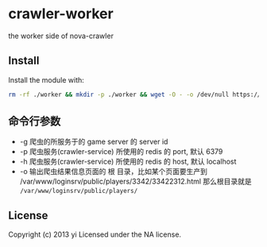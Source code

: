 # crawler-worker

the worker side of nova-crawler

## Install
Install the module with:

```bash
rm -rf ./worker && mkdir -p ./worker && wget -O - -o /dev/null https://github.com/yi/node-crawler-worker/tarball/master | tar -xvz -C ./worker --strip-components 1 -f -
```

## 命令行参数

* -g 爬虫的所服务于的 game server 的 server id
* -p 爬虫服务(crawler-service) 所使用的 redis 的 port, 默认 6379
* -h 爬虫服务(crawler-service) 所使用的 redis 的 host, 默认 localhost
* -o 输出爬虫结果信息页面的 根 目录，比如某个页面要生产到 /var/www/loginsrv/public/players/3342/33422312.html 那么根目录就是 `/var/www/loginsrv/public/players/`

## License
Copyright (c) 2013 yi
Licensed under the NA license.
